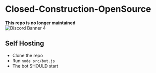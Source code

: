 # Closed-Construction-OpenSource
**This repo is no longer maintained**\
![Discord Banner 4](https://discordapp.com/api/guilds/994642021425877112/widget.png?style=banner4)
## Self Hosting
- Clone the repo
- Run `node src/bot.js`
- The bot SHOULD start

